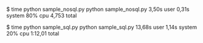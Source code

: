 $ time python sample_nosql.py
python sample_nosql.py  3,50s user 0,31s system 80% cpu 4,753 total

$ time python sample_sql.py
python sample_sql.py  13,68s user 1,14s system 20% cpu 1:12,01 total